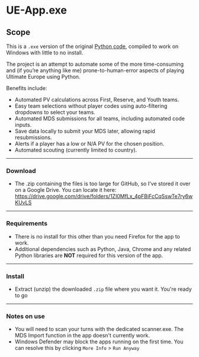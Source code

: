 # UE-App.exe

## Scope

This is a `.exe` version of the original [Python code](https://github.com/LukaMaxima/UE_App), compiled to work on Windows with little to no install.

The project is an attempt to automate some of the more time-consuming and (if you’re anything like me) prone-to-human-error aspects of playing Ultimate Europe using Python.

Benefits include:
- Automated PV calculations across First, Reserve, and Youth teams.
- Easy team selections without player codes using auto-filtering dropdowns to select your teams.
- Automated MDS submissions for all teams, including automated code inputs.
- Save data locally to submit your MDS later, allowing rapid resubmissions.
- Alerts if a player has a low or N/A PV for the chosen position.
- Automated scouting (currently limited to country).

-----

### Download

- The .zip containing the files is too large for GitHub, so I've stored it over on a Google Drive. You can locate it here: https://drive.google.com/drive/folders/1Zl0MfLx_4pFBiFcCqSswTe7ry6wKUvLS

-----

### Requirements

- There is no install for this other than you need Firefox for the app to work.
- Additional dependencies such as Python, Java, Chrome and any related Python libraries are **NOT** required for this version of the app.

-----

### Install

- Extract (unzip) the downloaded `.zip` file where you want it. You're ready to go

-----

### Notes on use

- You will need to scan your turns with the dedicated scanner.exe. The MDS Import function in the app doesn't currently work.
- Windows Defender may block the apps running on the first time. You can resolve this by clicking `More Info` > `Run Anyway`
